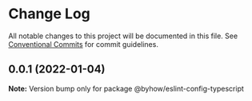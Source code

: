 # Change Log

All notable changes to this project will be documented in this file.
See [Conventional Commits](https://conventionalcommits.org) for commit guidelines.

## 0.0.1 (2022-01-04)

**Note:** Version bump only for package @byhow/eslint-config-typescript
